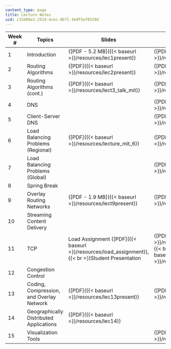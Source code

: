 ```yaml
---
content_type: page
title: Lecture Notes
uid: c33489e2-2524-4cec-db71-3e9f5ef8529d
---
```


| Week # | Topics | Slides | Notes |
| --- | --- | --- | --- |
| 1 | Introduction | ([PDF - 5.2 MB]({{< baseurl >}}/resources/lec1present)) | ([PDF]({{< baseurl >}}/resources/lect1_mit)) |
| 2 | Routing Algorithms | ([PDF]({{< baseurl >}}/resources/lec2present)) | ([PDF]({{< baseurl >}}/resources/lecture2_mit)) |
| 3 | Routing Algorithms (cont.) | ([PDF]({{< baseurl >}}/resources/lect3_talk_mit)) | ([PDF]({{< baseurl >}}/resources/lect3_mit)) |
| 4 | DNS | &nbsp; | ([PDF]({{< baseurl >}}/resources/dns)) |
| 5 | Client-Server DNS | &nbsp; | ([PDF]({{< baseurl >}}/resources/lect5)) |
| 6 | Load Balancing Problems (Regional) | ([PDF]({{< baseurl >}}/resources/lecture_mit_6)) | ([PDF]({{< baseurl >}}/resources/lecture_mit_6)) |
| 7 | Load Balancing Problems (Global) | &nbsp; | ([PDF]({{< baseurl >}}/resources/lect7)) |
| 8 | Spring Break | &nbsp; |
| 9 | Overlay Routing Networks | ([PDF - 1.9 MB]({{< baseurl >}}/resources/lect9present)) | ([PDF]({{< baseurl >}}/resources/lecture9)) |
| 10 | Streaming Content Delivery | &nbsp; |
| 11 | TCP | Load Assignment ([PDF]({{< baseurl >}}/resources/load_assignment)),  {{< br >}}Student Presentation | ([PDF 1]({{< baseurl >}}/resources/lect11a_mit))  {{< br >}}([PDF 2]({{< baseurl >}}/resources/lect11b_mit)) |
| 12 | Congestion Control | &nbsp; |
| 13 | Coding, Compression, and Overlay Network | ([PDF]({{< baseurl >}}/resources/lec13present)) | ([PDF]({{< baseurl >}}/resources/lecture13)) |
| 14 | Geographically Distributed Applications | ([PDF]({{< baseurl >}}/resources/lec14)) | &nbsp; |
| 15 | Visualization Tools | &nbsp; | ([PDF]({{< baseurl >}}/resources/lect15))